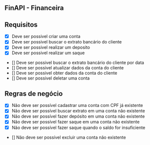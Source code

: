 ## FinAPI - Financeira


## Requisitos

- [x] Deve ser possivel criar uma conta
- [x] Deve ser possivel buscar o extrato bancário do cliente
- [x] Deve ser possivel realizar um deposito 
- [x] Deve ser possivel realizar um saque
- [] Deve ser possivel buscar o extrato bancário do cliente por data 
- [] Deve ser possivel atualizar dados da conta do cliente
- [] Deve ser possivel obter dados da conta do cliente
- [] Deve ser possivel deletar uma conta



## Regras de negócio 

- [x] Não deve ser possível cadastrar uma conta com CPF já existente
- [x] Não deve ser possível buscar extrato em uma conta não existente 
- [x] Não deve ser possível fazer depósito em uma conta não existente 
- [x] Não deve ser possível fazer saque em uma conta não existente 
- [x] Não deve ser possível fazer saque quando o saldo for insuficiente
- [] Não deve ser possível excluir uma conta não existente 
